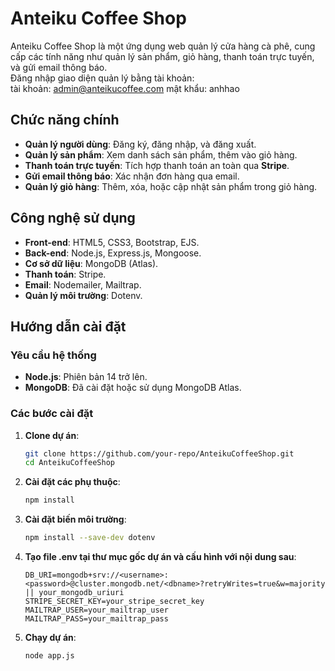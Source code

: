 # Anteiku Coffee Shop

Anteiku Coffee Shop là một ứng dụng web quản lý cửa hàng cà phê, cung cấp các tính năng như quản lý sản phẩm, giỏ hàng, thanh toán trực tuyến, và gửi email thông báo.   
Đăng nhập giao diện quản lý bằng tài khoản:   
tài khoản: admin@anteikucoffee.com
mật khẩu: anhhao

## **Chức năng chính**

- **Quản lý người dùng**: Đăng ký, đăng nhập, và đăng xuất.
- **Quản lý sản phẩm**: Xem danh sách sản phẩm, thêm vào giỏ hàng.
- **Thanh toán trực tuyến**: Tích hợp thanh toán an toàn qua **Stripe**.
- **Gửi email thông báo**: Xác nhận đơn hàng qua email.
- **Quản lý giỏ hàng**: Thêm, xóa, hoặc cập nhật sản phẩm trong giỏ hàng.

## **Công nghệ sử dụng**

- **Front-end**: HTML5, CSS3, Bootstrap, EJS.
- **Back-end**: Node.js, Express.js, Mongoose.
- **Cơ sở dữ liệu**: MongoDB (Atlas).
- **Thanh toán**: Stripe.
- **Email**: Nodemailer, Mailtrap.
- **Quản lý môi trường**: Dotenv.

## **Hướng dẫn cài đặt**

### **Yêu cầu hệ thống**

- **Node.js**: Phiên bản 14 trở lên.
- **MongoDB**: Đã cài đặt hoặc sử dụng MongoDB Atlas.

### **Các bước cài đặt**

1. **Clone dự án**:
   ```bash
   git clone https://github.com/your-repo/AnteikuCoffeeShop.git
   cd AnteikuCoffeeShop
   ```
2. **Cài đặt các phụ thuộc**:
   ```bash
   npm install
   ```
3. **Cài đặt biến môi trường**:
   ```bash
   npm install --save-dev dotenv
   ```
4. **Tạo file .env tại thư mục gốc dự án và cấu hình với nội dung sau**:
   ```env
   DB_URI=mongodb+srv://<username>:<password>@cluster.mongodb.net/<dbname>?retryWrites=true&w=majority || your_mongodb_uriuri
   STRIPE_SECRET_KEY=your_stripe_secret_key
   MAILTRAP_USER=your_mailtrap_user
   MAILTRAP_PASS=your_mailtrap_pass
   ```
5. **Chạy dự án**:
   ```bash
   node app.js
   ```
